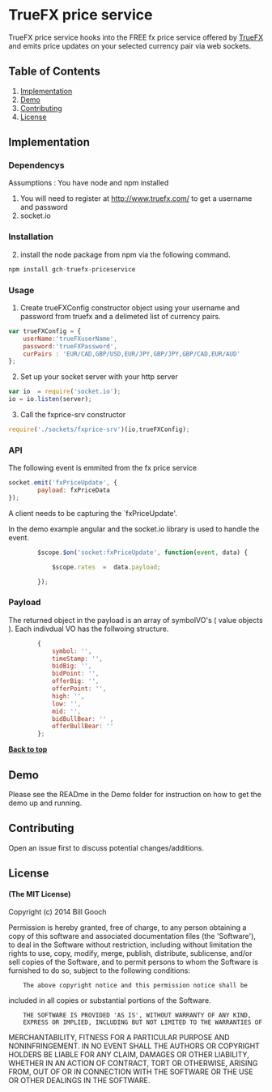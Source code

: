 # TrueFX price service


TrueFX price service hooks into the FREE fx price service offered by [TrueFX](//truefx.com) and emits price updates on your selected currency pair via web sockets.


## Table of Contents

1. [Implementation](#implementation)
1. [Demo](#demo)
1. [Contributing](#contributing)
1. [License](#license)


## Implementation

### Dependencys

Assumptions : You have node and npm installed

1. You will need to register at http://www.truefx.com/ to get a username and password
2. socket.io

### Installation

2. install the node package from npm via the following command.

```javascript
npm install gch-truefx-priceservice
```

### Usage

1. Create trueFXConfig constructor object using your username and password from truefx and a delimeted list of currency pairs.

```javascript
var trueFXConfig = {
    userName:'trueFXuserName',
    password:'trueFXPassword',
    curPairs : 'EUR/CAD,GBP/USD,EUR/JPY,GBP/JPY,GBP/CAD,EUR/AUD'
};
```

2. Set up your socket server with your http server

```javascript
var io  = require('socket.io');
io = io.listen(server);
```

3. Call the fxprice-srv constructor

```javascript
require('./sockets/fxprice-srv')(io,trueFXConfig);
```

### API

The following event is emmited from the fx price service

```javascript
socket.emit('fxPriceUpdate', {
        payload: fxPriceData
});
```
A client needs to be capturing the `fxPriceUpdate'.

In the demo example angular and the socket.io library is used to handle the event.

```javascript
        $scope.$on('socket:fxPriceUpdate', function(event, data) {

            $scope.rates  =  data.payload;

        });
```

### Payload

The returned object in the payload is an array of symbolVO's ( value objects ). Each indivdual VO has the follwoing structure.

```javascript
        {
            symbol: '',
            timeStamp: '',
            bidBig: '',
            bidPoint: '',
            offerBig: '',
            offerPoint: '',
            high: '',
            low: '',
            mid: '',
            bidBullBear: '' ,
            offerBullBear: ''
        };
```

**[Back to top](#table-of-contents)**

## Demo

Please see the READme in the Demo folder for instruction on how to get the demo up and running.

## Contributing

Open an issue first to discuss potential changes/additions.

## License

#### (The MIT License)

Copyright (c) 2014 Bill Gooch

Permission is hereby granted, free of charge, to any person obtaining
a copy of this software and associated documentation files (the
'Software'), to deal in the Software without restriction, including
without limitation the rights to use, copy, modify, merge, publish,
        distribute, sublicense, and/or sell copies of the Software, and to
permit persons to whom the Software is furnished to do so, subject to
the following conditions:

        The above copyright notice and this permission notice shall be
included in all copies or substantial portions of the Software.

        THE SOFTWARE IS PROVIDED 'AS IS', WITHOUT WARRANTY OF ANY KIND,
        EXPRESS OR IMPLIED, INCLUDING BUT NOT LIMITED TO THE WARRANTIES OF
MERCHANTABILITY, FITNESS FOR A PARTICULAR PURPOSE AND NONINFRINGEMENT.
        IN NO EVENT SHALL THE AUTHORS OR COPYRIGHT HOLDERS BE LIABLE FOR ANY
CLAIM, DAMAGES OR OTHER LIABILITY, WHETHER IN AN ACTION OF CONTRACT,
        TORT OR OTHERWISE, ARISING FROM, OUT OF OR IN CONNECTION WITH THE
SOFTWARE OR THE USE OR OTHER DEALINGS IN THE SOFTWARE.











